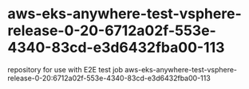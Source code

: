 # aws-eks-anywhere-test-vsphere-release-0-20-6712a02f-553e-4340-83cd-e3d6432fba00-113
repository for use with E2E test job aws-eks-anywhere-test-vsphere-release-0-20:6712a02f-553e-4340-83cd-e3d6432fba00-113
